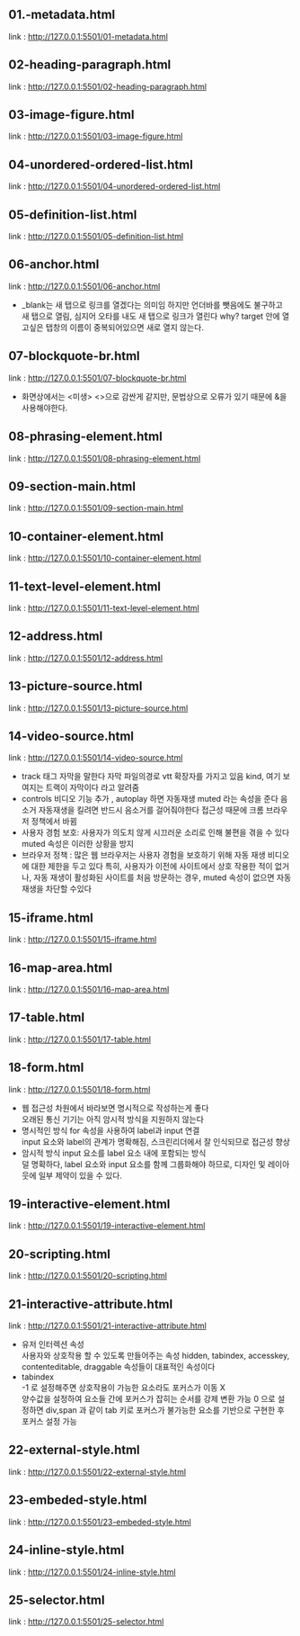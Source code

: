 ## 01.-metadata.html
link : http://127.0.0.1:5501/01-metadata.html
## 02-heading-paragraph.html
link : http://127.0.0.1:5501/02-heading-paragraph.html
## 03-image-figure.html
link : http://127.0.0.1:5501/03-image-figure.html
## 04-unordered-ordered-list.html
link : http://127.0.0.1:5501/04-unordered-ordered-list.html 
## 05-definition-list.html
link : http://127.0.0.1:5501/05-definition-list.html
## 06-anchor.html
link : http://127.0.0.1:5501/06-anchor.html
- _blank는 새 탭으로 링크를 열겠다는 의미임 하지만 언더바를 뺏음에도 불구하고 새 탭으로 열림, 심지어 오타를 내도 새 탭으로 링크가 열린다 why? target 안에 열고싶은 탭창의 이름이 중복되어있으면 새로 열지 않는다.
## 07-blockquote-br.html
link : http://127.0.0.1:5501/07-blockquote-br.html
- 화면상에서는 <미생> <>으로 감싼게 같지만, 문법상으로 오류가 있기 때문에 &을 사용해야한다.
## 08-phrasing-element.html
link : http://127.0.0.1:5501/08-phrasing-element.html
## 09-section-main.html
link : http://127.0.0.1:5501/09-section-main.html
## 10-container-element.html
link : http://127.0.0.1:5501/10-container-element.html
## 11-text-level-element.html
link : http://127.0.0.1:5501/11-text-level-element.html
## 12-address.html
link : http://127.0.0.1:5501/12-address.html
## 13-picture-source.html
link : http://127.0.0.1:5501/13-picture-source.html
## 14-video-source.html
link : http://127.0.0.1:5501/14-video-source.html
- track 태그 자막을 말한다 자막 파일의경로 vtt 확장자를 가지고 있음
kind, 여기 보여지는 트랙이 자막이다 라고 알려줌
- controls 비디오 기능 추가 , autoplay 하면 자동재생 muted 라는 속성을 준다 음소거 자동재생을 킬려면 반드시 음소거를 걸어줘야한다  접근성 때문에 크롬 브라우저 정책에서 바뀜 
- 사용자 경험 보호: 사용자가 의도치 않게 시끄러운 소리로 인해 불편을 겪을 수 있다 muted 속성은 이러한 상황을 방지
- 브라우저 정책 : 많은 웹 브라우저는 사용자 경험을 보호하기 위해 자동 재생 비디오에 대한 제한을 두고 있다
특히, 사용자가 이전에 사이트에서 상호 작용한 적이 없거나, 자동 재생이 활성화된 사이트를 처음 방문하는 경우, muted 속성이 없으면 자동 재생을 차단할 수있다 

## 15-iframe.html
link : http://127.0.0.1:5501/15-iframe.html
## 16-map-area.html
link : http://127.0.0.1:5501/16-map-area.html
## 17-table.html
link : http://127.0.0.1:5501/17-table.html
## 18-form.html
link : http://127.0.0.1:5501/18-form.html
- 웹 접근성 차원에서 바라보면 명시적으로 작성하는게 좋다   
오래된 통신 기기는 아직 암시적 방식을 지원하지 않는다   
- 명시적인 방식 for 속성을 사용하여 label과 input 연결   
input 요소와 label의 관계가 명확해짐, 스크린리더에서 잘 인식되므로 접근성 향상   
- 암시적 방식 input 요소를 label 요소 내에 포함되는 방식   
덜 명확하다, label 요소와 input 요소를 함께 그룹화해야 하므로, 디자인 및 레이아웃에 일부 제약이 있을 수 있다.
## 19-interactive-element.html
link : http://127.0.0.1:5501/19-interactive-element.html
## 20-scripting.html
link : http://127.0.0.1:5501/20-scripting.html
## 21-interactive-attribute.html
link : http://127.0.0.1:5501/21-interactive-attribute.html
- 유저 인터렉션 속성   
사용자와 상호작용 할 수 있도록 만들어주는 속성
hidden, tabindex, accesskey, contenteditable, draggable 속성들이 대표적인 속성이다
- tabindex   
-1 로 설정해주면 상호작용이 가능한 요소라도 포커스가 이동 X    
양수값을 설정하여 요소들 간에 포커스가 잡히는 순서를 강제 변환 가능
0 으로 설정하면 div,span 과 같이 tab 키로 포커스가 불가능한 요소를 기반으로 구현한 후 포커스 설정 가능
## 22-external-style.html
link : http://127.0.0.1:5501/22-external-style.html
## 23-embeded-style.html
link : http://127.0.0.1:5501/23-embeded-style.html
## 24-inline-style.html
link : http://127.0.0.1:5501/24-inline-style.html
## 25-selector.html
link : http://127.0.0.1:5501/25-selector.html

